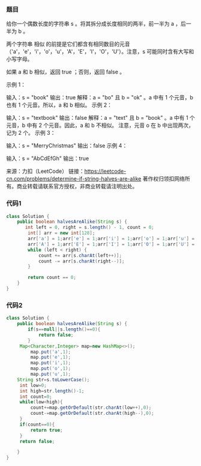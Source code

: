 ### 题目

给你一个偶数长度的字符串 s 。将其拆分成长度相同的两半，前一半为 a ，后一半为 b 。

两个字符串 相似 的前提是它们都含有相同数目的元音（'a'，'e'，'i'，'o'，'u'，'A'，'E'，'I'，'O'，'U'）。注意，s 可能同时含有大写和小写字母。

如果 a 和 b 相似，返回 true ；否则，返回 false 。

 

示例 1：

输入：s = "book"
输出：true
解释：a = "bo" 且 b = "ok" 。a 中有 1 个元音，b 也有 1 个元音。所以，a 和 b 相似。
示例 2：

输入：s = "textbook"
输出：false
解释：a = "text" 且 b = "book" 。a 中有 1 个元音，b 中有 2 个元音。因此，a 和 b 不相似。
注意，元音 o 在 b 中出现两次，记为 2 个。
示例 3：

输入：s = "MerryChristmas"
输出：false
示例 4：

输入：s = "AbCdEfGh"
输出：true

来源：力扣（LeetCode）
链接：https://leetcode-cn.com/problems/determine-if-string-halves-are-alike
著作权归领扣网络所有。商业转载请联系官方授权，非商业转载请注明出处。

### 代码1

```java
class Solution {
    public boolean halvesAreAlike(String s) {
       int left = 0, right = s.length() - 1, count = 0;
        int[] arr = new int[128];
        arr['a'] = 1;arr['e'] = 1;arr['i'] = 1;arr['o'] = 1;arr['u'] = 1;
        arr['A'] = 1;arr['E'] = 1;arr['I'] = 1;arr['O'] = 1;arr['U'] = 1;
        while (left < right) {
            count += arr[s.charAt(left++)];
            count -= arr[s.charAt(right--)];
        }

        return count == 0;
    }
}


```



### 代码2

```java
class Solution {
    public boolean halvesAreAlike(String s) {
        if(s==null||s.length()==0){
            return false;
        }
     Map<Character,Integer> map=new HashMap<>();
         map.put('a',1);
         map.put('e',1);
         map.put('i',1);
         map.put('o',1);
         map.put('u',1);
    String str=s.toLowerCase();
     int low=0;
     int high=str.length()-1;
     int count=0;
     while(low<high){
         count+=map.getOrDefault(str.charAt(low++),0);
         count-=map.getOrDefault(str.charAt(high--),0);
     }
     if(count==0){
         return true;
     }
     return false;

    }
}


```

